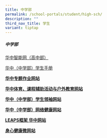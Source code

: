 ```yaml
---
title: 中学部
permalink: /school-portals/student/high-sch/
description: ""
third_nav_title: 学生
variant: tiptap
---
```

<h5><strong>中学部</strong></h5>
<p></p>
<p><a href="https://isphs.hci.edu.sg/" rel="noopener noreferrer nofollow" target="_blank">华中智能网（高中部）</a>
</p>
<p><a href="https://sites.google.com/hci.edu.sg/hs-student-handbook/home" rel="noopener noreferrer nofollow" target="_blank">华中（中学部）学生手册</a>
<br>
</p>
<p><strong><a href="https://sites.google.com/hci.edu.sg/hs-pw/home" rel="noopener noreferrer nofollow" target="_blank">华中专题作业网站</a></strong>
</p>
<p><strong><a href="https://sites.google.com/hci.edu.sg/hs-pecca/home" rel="noopener noreferrer nofollow" target="_blank">华中体育、课程辅助活动与户外教育网站</a></strong>
</p>
<p><strong><a href="https://sites.google.com/hci.edu.sg/student-leadership-hs/" rel="noopener noreferrer nofollow" target="_blank">华中（中学部）学生领袖网站</a></strong>
</p>
<p><strong><a href="https://sites.google.com/hci.edu.sg/cyber-wellness-hs/" rel="noopener noreferrer nofollow" target="_blank">华中（中学部）网络健康网站</a></strong>
</p>
<p><strong><a href="https://sites.google.com/hci.edu.sg/leaps-hs/" rel="noopener noreferrer nofollow" target="_blank">LEAPS框架 华中网站</a></strong>
</p>
<p><strong><a href="https://sites.google.com/hci.edu.sg/hci-well-being/well-being" rel="noopener noreferrer nofollow" target="_blank">身心健康微网站</a></strong>
</p>
<p></p>